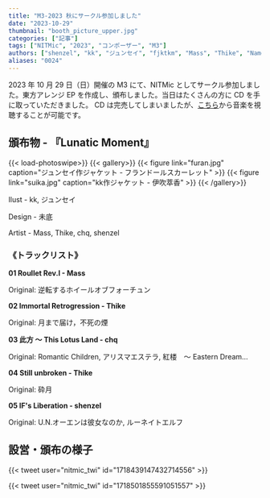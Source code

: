 ```yaml
---
title: "M3-2023 秋にサークル参加しました"
date: "2023-10-29"
thumbnail: "booth_picture_upper.jpg"
categories: ["記事"]
tags: ["NITMic", "2023", "コンポーザー", "M3"]
authors: ["shenzel", "kk", "ジュンセイ", "fjktkm", "Mass", "Thike", "Name"]
aliases: "0024"
---
```


2023 年 10 月 29 日（日）開催の M3 にて、NITMic としてサークル参加しました。東方アレンジ EP を作成し、頒布しました。当日はたくさんの方に CD を手に取っていただきました。
CD は完売してしまいましたが、[こちら](https://soundcloud.com/nitmic/sets/lunatic-moment)から音楽を視聴することが可能です。

## 頒布物 - 『Lunatic Moment』

{{< load-photoswipe>}}
{{< gallery>}}
{{< figure link="furan.jpg" caption="ジュンセイ作ジャケット - フランドールスカーレット" >}}
{{< figure link="suika.jpg" caption="kk作ジャケット - 伊吹萃香" >}}
{{< /gallery>}}

Ilust - kk, ジュンセイ

Design - 未底

Artist - Mass, Thike, chq, shenzel

### 《トラックリスト》

**01 Roullet Rev.I - Mass**

Original: 逆転するホイールオブフォーチュン

**02 Immortal Retrogression - Thike**

Original: 月まで届け，不死の煙

**03 此方 ～ This Lotus Land - chq**

Original: Romantic Children, アリスマエステラ, 紅楼　～ Eastern Dream…

**04 Still unbroken - Thike**

Original: 砕月

**05 IF's Liberation - shenzel**

Original: U.N.オーエンは彼女なのか, ルーネイトエルフ

## 設営・頒布の様子

{{< tweet user="nitmic_twi" id="1718439147432714556" >}}

{{< tweet user="nitmic_twi" id="1718501855591051557" >}}
